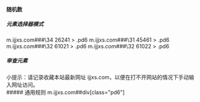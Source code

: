 #### 随机数
##### 元素选择器模式
m.ijjxs.com###\34 26241 > .pd6
m.ijjxs.com###\31 45461 > .pd6
m.ijjxs.com###\32 61021 > .pd6
m.ijjxs.com###\32 61022 > .pd6
##### 审查元素
<div class="pd6">小提示：请记录收藏本站最新网址 ijjxs.com，以便在打不开网站的情况下手动输入网址访问。</div>
##### 通用规则
m.ijjxs.com##div[class="pd6"]
